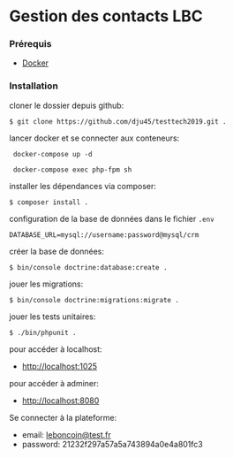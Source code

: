 # Gestion des contacts LBC

### Prérequis
* [Docker](https://www.docker.com/)

### Installation

cloner le dossier depuis github:
```
$ git clone https://github.com/dju45/testtech2019.git .
```

lancer docker et se connecter aux conteneurs:
```
 docker-compose up -d
```
```
 docker-compose exec php-fpm sh
```

installer les dépendances via composer:
```
$ composer install .
```

configuration de la base de données dans le fichier `.env` 
```
DATABASE_URL=mysql://username:password@mysql/crm
```

créer la base de données:
```
$ bin/console doctrine:database:create .
```

jouer les migrations:
```
$ bin/console doctrine:migrations:migrate .
```

jouer les tests unitaires:
```
$ ./bin/phpunit .
```

pour accéder à localhost:
- [http://localhost:1025](http://localhost:1025)

pour accéder à adminer:
- [http://localhost:8080](http://localhost:8080)

Se connecter à la plateforme:
- email: leboncoin@test.fr
- password: 21232f297a57a5a743894a0e4a801fc3
